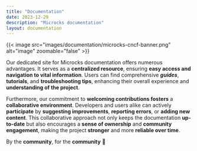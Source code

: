 ```yaml
---
title: "Documentation"
date: 2023-12-29
description: "Microcks documentation"
layout: documentation
---
```


{{< image src="images/documentation/microcks-cncf-banner.png" alt="image" zoomable="false" >}}

Our dedicated site for Microcks documentation offers numerous advantages. It serves as a **centralized resource**, ensuring **easy access and navigation to vital information**. Users can find comprehensive ***guides***, **tutorials**, and **troubleshooting tips**, enhancing their overall experience and **understanding of the project**.

Furthermore, our commitment to **welcoming contributions fosters** a **collaborative environment**. Developers and users alike can actively **participate** by **suggesting improvements**, **reporting errors**, or **adding new content**. This collaborative approach not only keeps the documentation **up-to-date** but also encourages a **sense of ownership** and **community engagement**, making the project **stronger** and more **reliable over time**.

By the **community**, for the **community** 🙌